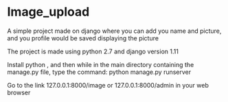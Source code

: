 # Image_upload
A simple project made on django where you can add you name and picture, and you profile would be saved displaying the picture

The project is made using python 2.7 and django version 1.11

Install python , and then while in the main directory containing the manage.py file, type the command:
python manage.py runserver

Go to the link 127.0.0.1:8000/image or 127.0.0.1:8000/admin in your web browser
